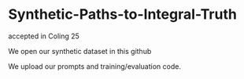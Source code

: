 # Synthetic-Paths-to-Integral-Truth
accepted in Coling 25 

We open our synthetic dataset in this github

We upload our prompts and training/evaluation code.
